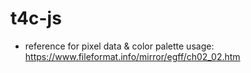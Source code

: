 # t4c-js

- reference for pixel data & color palette usage: https://www.fileformat.info/mirror/egff/ch02_02.htm
